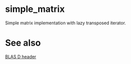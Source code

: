 simple_matrix
======

Simple matrix implementation with lazy transposed iterator.

# See also
[BLAS D header](http://github.com/9il/cblas)
